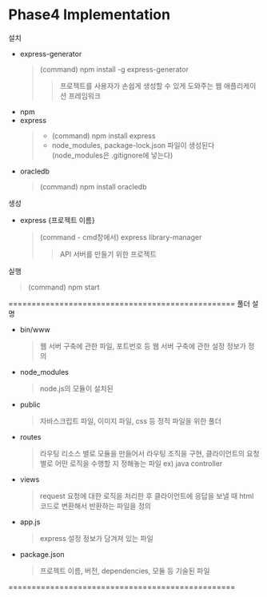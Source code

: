 # Phase4 Implementation

설치

- express-generator
  > (command) npm install -g express-generator
  >
  > > 프로젝트를 사용자가 손쉽게 생성할 수 있게 도와주는 웹 애플리케이션 프레임워크
- npm
- express
  > - (command) npm install express
  > - node_modules, package-lock.json 파일이 생성된다 (node_modules은 .gitignore에 넣는다)
- oracledb
  > (command) npm install oracledb

생성

- express {프로젝트 이름}
  > (command - cmd창에서) express library-manager
  >
  > > API 서버를 만들기 위한 프로젝트

실행

> (command) npm start

=================================================
풀더 설명

- bin/www
  > 웹 서버 구축에 관한 파일, 포트번호 등 웹 서버 구축에 관한 설정 정보가 정의
- node_modules
  > node.js의 모듈이 설치된
- public
  > 자바스크립트 파일, 이미지 파일, css 등 정적 파일을 위한 풀더
- routes
  > 라우팅 리소스 별로 모듈을 만들어서 라우팅 조직을 구현, 클라이언트의 요청별로 어떤 로직을 수행할 지 정해놓는 파일
  > ex) java controller
- views
  > request 요청에 대한 로직을 처리한 후 클라이언트에 응답을 보낼 때 html 코드로 변환해서 반환하는 파일을 정의
- app.js
  > express 설정 정보가 담겨져 있는 파일
- package.json
  > 프로젝트 이름, 버전, dependencies, 모듈 등 기술된 파일

=================================================
